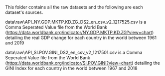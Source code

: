 This folder contains all the raw datasets and the following are each dataset's sources.

data\raw\API_NY.GDP.MKTP.KD.ZG_DS2_en_csv_v2_1217525.csv is a Comma Seperated Value file from the World Bank (https://data.worldbank.org/indicator/NY.GDP.MKTP.KD.ZG?view=chart) detailing the real GDP change for each country in the world between 1961 and 2019

data\raw\API_SI.POV.GINI_DS2_en_csv_v2_1217501.csv is a Comma Seperated Value file from the World Bank (https://data.worldbank.org/indicator/SI.POV.GINI?view=chart) detailing the GINI Index for each country in the world between 1967 and 2018